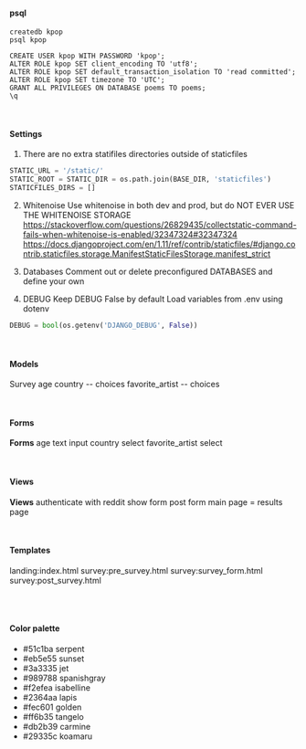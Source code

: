 #### psql 
```
createdb kpop 
psql kpop

CREATE USER kpop WITH PASSWORD 'kpop';
ALTER ROLE kpop SET client_encoding TO 'utf8';
ALTER ROLE kpop SET default_transaction_isolation TO 'read committed';
ALTER ROLE kpop SET timezone TO 'UTC';
GRANT ALL PRIVILEGES ON DATABASE poems TO poems;
\q
```

<br>

#### Settings 
1. There are no extra statifiles directories outside of staticfiles  
```python
STATIC_URL = '/static/' 
STATIC_ROOT = STATIC_DIR = os.path.join(BASE_DIR, 'staticfiles')
STATICFILES_DIRS = []
```

2. Whitenoise
Use whitenoise in both dev and prod, but do NOT EVER USE THE WHITENOISE STORAGE 
https://stackoverflow.com/questions/26829435/collectstatic-command-fails-when-whitenoise-is-enabled/32347324#32347324
https://docs.djangoproject.com/en/1.11/ref/contrib/staticfiles/#django.contrib.staticfiles.storage.ManifestStaticFilesStorage.manifest_strict

3. Databases 
Comment out or delete preconfigured DATABASES and define your own  

4. DEBUG 
Keep DEBUG False by default
Load variables from .env using dotenv

```python
DEBUG = bool(os.getenv('DJANGO_DEBUG', False))
```




<br>

#### Models 
Survey 
age 
country -- choices 
favorite_artist -- choices 

<br>

#### Forms 
**Forms**
age                 text input 
country             select 
favorite_artist     select

<br>

#### Views 
**Views**
authenticate with reddit 
show form 
post form 
main page = results page 

<br>

#### Templates 
landing:index.html 
survey:pre_survey.html 
survey:survey_form.html 
survey:post_survey.html

<br>




<br>

#### Color palette 
+ #51c1ba serpent
+ #eb5e55 sunset 
+ #3a3335 jet 
+ #989788 spanishgray
+ #f2efea isabelline
+ #2364aa lapis 
+ #fec601 golden 
+ #ff6b35 tangelo 
+ #db2b39 carmine 
+ #29335c koamaru 

<br>


